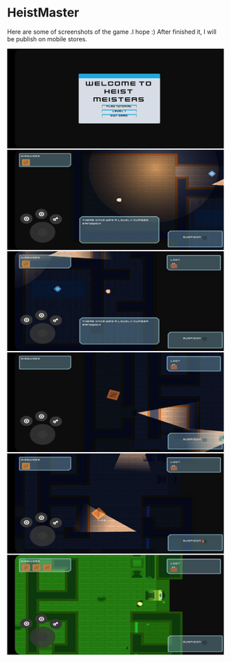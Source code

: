 # HeistMaster
Here are some of screenshots of the game .I hope :) After finished it, I will be publish on mobile stores. 

![](images/intro.jpg)
![](images/tutorial.jpg)
![](images/tutorial_2.jpg)
![](images/level_1_ability.jpg)
![](images/level_1_ability_2.jpg)
![](images/level_1_ability_3.jpg)
